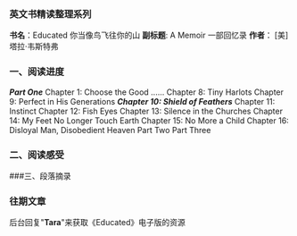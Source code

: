 ### 英文书精读整理系列
**书名**：Educated 你当像鸟飞往你的山
**副标题**:  A Memoir 一部回忆录
**作者**： [美] 塔拉·韦斯特弗

### 一、阅读进度
***Part One***
Chapter 1: Choose the Good 
......
Chapter 8: Tiny Harlots
Chapter 9: Perfect in His Generations
***Chapter 10: Shield of Feathers*** 
Chapter 11: Instinct 
Chapter 12: Fish Eyes
Chapter 13: Silence in the Churches 
Chapter 14: My Feet No Longer Touch Earth 
Chapter 15: No More a Child 
Chapter 16: Disloyal Man, Disobedient Heaven
Part Two
Part Three

### 二、阅读感受
###三、段落摘录
### 往期文章
后台回复"**Tara**"来获取《Educated》电子版的资源
